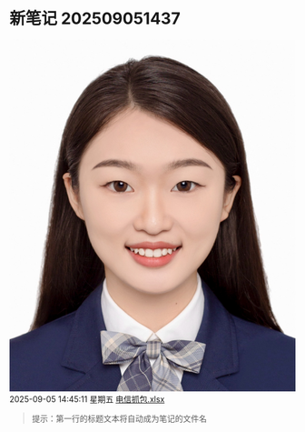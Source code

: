 # 新笔记 202509051437

![女儿证件照](/static/uploads/565e4c0adf844774a1863e722a07f0ef_2.jpg "女儿证件照")
2025-09-05 14:45:11 星期五
[电信抓包.xlsx](/static/uploads/1cd7737b8d96453d8c3703e29a6923b1_电信抓包.xlsx)
> 提示：第一行的标题文本将自动成为笔记的文件名